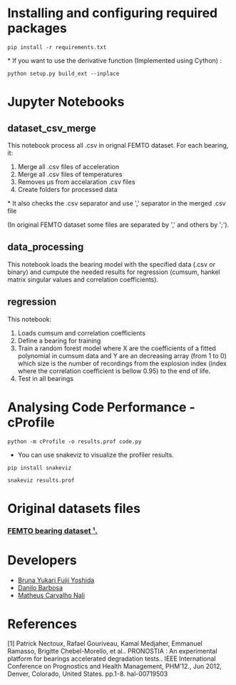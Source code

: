 # Installing and configuring required packages
```
pip install -r requirements.txt
```
\* If you want to use the derivative function (Implemented using Cython) :
```
python setup.py build_ext --inplace
```

# Jupyter Notebooks
## dataset_csv_merge
This notebook process all .csv in orignal FEMTO dataset. For each bearing, it:
1. Merge all .csv files of acceleration
2. Merge all .csv files of temperatures
3. Removes μs from accelaration .csv files
4. Create folders for processed data

\* It also checks the .csv separator and use ',' separator in the merged .csv file 

(In original FEMTO dataset some files are separated by ',' and others by ';'). 

## data_processing
This notebook loads the bearing model with the specified data (.csv or binary) and cumpute the needed results for regression (cumsum, hankel matrix singular values and correlation coefficients).

## regression
This notebook:
1. Loads cumsum and correlation coefficients
2. Define a bearing for training
3. Train a random forest model where X are the coefficients of a fitted polynomial in cumsum data and Y are an decreasing array (from 1 to 0) which size is the number of recordings from the explosion index (index where the correlation coefficient is bellow 0.95) to the end of life. 
4. Test in all bearings

# Analysing Code Performance - cProfile
```
python -m cProfile -o results.prof code.py
```
* You can use snakeviz to visualize the profiler results.

```
pip install snakeviz

snakeviz results.prof
```

# Original datasets files
### [FEMTO bearing dataset ¹.](https://ti.arc.nasa.gov/tech/dash/groups/pcoe/prognostic-data-repository/)

# Developers
* [Bruna Yukari Fujii Yoshida](https://github.com/brunayfy)
* [Danilo Barbosa](https://github.com/danilobso)
* [Matheus Carvalho Nali](https://github.com/matheuscnali)

# References
<a id="1">[1] </a> Patrick Nectoux, Rafael Gouriveau, Kamal Medjaher, Emmanuel Ramasso, Brigitte Chebel-Morello,
et al.. PRONOSTIA : An experimental platform for bearings accelerated degradation tests.. IEEE
International Conference on Prognostics and Health Management, PHM’12., Jun 2012, Denver, Colorado, United States. pp.1-8. hal-00719503
